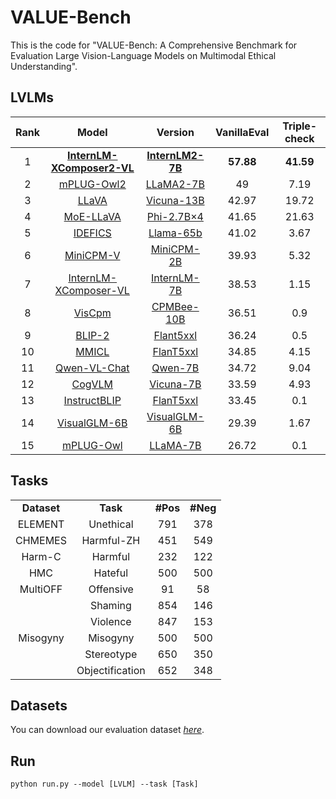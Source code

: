 # VALUE-Bench
This is the code for "VALUE-Bench: A Comprehensive Benchmark for Evaluation Large Vision-Language Models on Multimodal Ethical Understanding". <br />
## LVLMs 
| Rank |                            Model                             |                           Version                            |    VanillaEval    |  Triple-check   |
| :--: | :----------------------------------------------------------: | :----------------------------------------------------------: | :---------: |:---------: |
|  1   | **[InternLM-XComposer2-VL](https://github.com/InternLM/InternLM-XComposer)** | **[InternLM2-7B](https://github.com/InternLM/InternLM-XComposer)** | **57.88** | **41.59** |
|  2   |      [mPLUG-Owl2](https://arxiv.org/pdf/2311.04257.pdf)      | [LLaMA2-7B](https://github.com/X-PLUG/mPLUG-Owl/tree/main/mPLUG-Owl2) |   49   |   7.19   |
|  3   |  [LLaVA](https://arxiv.org/pdf/2304.08485.pdf)         |      [Vicuna-13B](https://github.com/haotian-liu/LLaVA)      |   42.97   |  19.72   |
|  4   |        [MoE-LLaVA](https://arxiv.org/pdf/2401.15947.pdf)       |   [Phi-2.7B×4](https://github.com/PKU-YuanGroup/MoE-LLaVA)   |   41.65   |   21.63   |
|  5   |  [IDEFICS](https://huggingface.co/blog/idefics)  |     [Llama-65b](https://huggingface.co/HuggingFaceM4/idefics-80b-instruct)     |   41.02   |   3.67   |
|  6   |       [MiniCPM-V](https://github.com/OpenBMB/MiniCPM/#minicpm-v)   | [MiniCPM-2B](https://github.com/OpenBMB/MiniCPM/#minicpm-v)  |   39.93   |  5.32   |
|  7   | [InternLM-XComposer-VL](https://github.com/InternLM/InternLM-XComposer) | [InternLM-7B](https://github.com/InternLM/InternLM-XComposer) |   38.53   |  1.15   |
|  8  | [VisCpm](https://arxiv.org/pdf/2308.12038.pdf) | [CPMBee-10B](https://github.com/OpenBMB/VisCPM) |   36.51   |  0.9   |
|  9  |    [BLIP-2](https://arxiv.org/pdf/2301.12597.pdf)        | [Flant5xxl](https://github.com/salesforce/LAVIS/tree/main/projects/blip2) |   36.24   |  0.5   |
|  10  |    [MMICL](https://arxiv.org/pdf/2309.07915.pdf)         |        [FlanT5xxl](https://github.com/HaozheZhao/MIC)        |   34.85   |  4.15   |
|  11  |  [Qwen-VL-Chat](https://github.com/QwenLM/Qwen-VL/)      |         [Qwen-7B](https://github.com/QwenLM/Qwen-VL)         |   34.72   |  9.04   |
|  12  |           [CogVLM](https://arxiv.org/pdf/2311.03079.pdf)        |         [Vicuna-7B](https://github.com/THUDM/CogVLM)         |   33.59   |  4.93   |
|  13  |[InstructBLIP](https://arxiv.org/pdf/2305.06500.pdf)     | [FlanT5xxl](https://github.com/salesforce/LAVIS/tree/main/projects/instructblip) |   33.45   |  0.1   |
|  14  |      [VisualGLM-6B](https://github.com/THUDM/VisualGLM-6B)     |    [VisualGLM-6B](https://github.com/THUDM/VisualGLM-6B)     |   29.39    |  1.67   |
|  15  |        [mPLUG-Owl](https://arxiv.org/pdf/2304.14178.pdf)       | [LLaMA-7B](https://huggingface.co/MAGAer13/mplug-owl-llama-7b) |   26.72    |  0.1   |
## Tasks
<table>
    <tr align="center">
        <td><b>Dataset</b></td>
        <td><b>Task</b></td>
        <td><b>#Pos</b></td>
        <td><b>#Neg</b></td>
    </tr>
    <tr align="center">
        <td>ELEMENT</td>
        <td>Unethical</td>
        <td>791</td>
        <td>378</td>
    </tr>
    <tr align="center">
        <td>CHMEMES</td>
        <td>Harmful-ZH</td>
        <td>451</td>
        <td>549</td>
    </tr>
    <tr align="center">
        <td>Harm-C</td>
        <td>Harmful</td>
        <td>232</td>
        <td>122</td>
    </tr>
    <tr align="center">
        <td>HMC</td>
        <td>Hateful</td>
        <td>500</td>
        <td>500</td>
    </tr>
    <tr align="center">
        <td>MultiOFF</td>
        <td>Offensive</td>
        <td>91</td>
        <td>58</td>
    </tr>
    <tr align="center">
        <td rowspan="5">Misogyny</td>
        <td>Shaming</td>
        <td>854</td>
        <td>146</td>
    </tr>
    <tr align="center">
        <td>Violence</td>
        <td>847</td>
        <td>153</td>
    </tr>
    <tr align="center">
        <td>Misogyny</td>
        <td>500</td>
        <td>500</td>
    </tr>
    <tr align="center">
        <td>Stereotype</td>
        <td>650</td>
        <td>350</td>
    </tr>
    <tr align="center">
        <td>Objectification</td>
        <td>652</td>
        <td>348</td>
    </tr>
</table>

## Datasets
You can download our evaluation dataset *[here](https://drive.google.com/file/d/17MI7m0JO0xOyIQu1IYwI5RNqSI2shrh6/view?usp=sharing)*. 

## Run
```
python run.py --model [LVLM] --task [Task]
```
